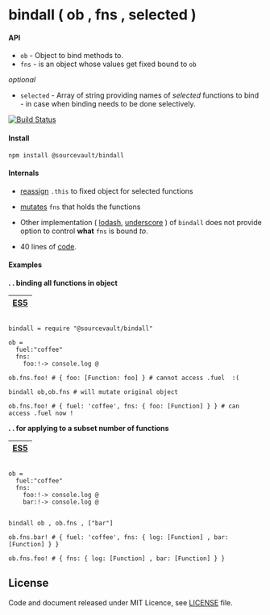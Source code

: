 # bindall ( ob , fns  , selected )

#### API
- `ob` - Object to bind methods to.
- `fns` - is an object whose values get fixed bound to `ob`

*optional*

- `selected` - Array of string providing names of *selected* functions to bind - in case when binding needs to be done selectively.

[![Build Status](https://travis-ci.org/sourcevault/bindall.svg?branch=master)](https://travis-ci.org/sourcevault/bindall)

#### Install

```
npm install @sourcevault/bindall
```

#### Internals

- [reassign](https://github.com/sourcevault/bindall/blob/7e6208f6157b19a43133822233ff65aee130e274/main.ls#L1) ```.this``` to fixed object for selected functions

- [mutates](https://github.com/sourcevault/bindall/blob/7e6208f6157b19a43133822233ff65aee130e274/main.ls#L11) `fns` that holds the functions

- Other implementation ( [lodash](http://devdocs.io/lodash~4/index#bindall), [underscore](http://underscorejs.org/#bindall) ) of `bindall` does not provide option to control **what** `fns` is bound *to*.

- 40 lines of [code](https://github.com/sourcevault/bindall/blob/7e6208f6157b19a43133822233ff65aee130e274/main.ls#L3-L13).



#### Examples

**. . binding all functions in object** 

|[ES5](https://github.com/sourcevault/bindall/tree/master) |
| --- |

```livescript

bindall = require "@sourcevault/bindall"

ob = 
  fuel:"coffee"
  fns:
    foo:!-> console.log @

ob.fns.foo! # { foo: [Function: foo] } # cannot access .fuel  :(

bindall ob,ob.fns # will mutate original object

ob.fns.foo! # { fuel: 'coffee', fns: { foo: [Function] } } # can access .fuel now !

```
**. . for applying to a subset number of functions**

|[ES5](https://github.com/sourcevault/bindall/tree/master) |
| --- |

```livescript

ob = 
  fuel:"coffee"
  fns:
    foo:!-> console.log @
    bar:!-> console.log @


bindall ob , ob.fns , ["bar"]

ob.fns.bar! # { fuel: 'coffee', fns: { log: [Function] , bar: [Function] } }  

ob.fns.foo! # { fns: { log: [Function] , bar: [Function] } }  

```


## License

Code and document released under MIT Licence, see [LICENSE](https://github.com/sourcevault/bindall/blob/livescript/LICENCE) file.